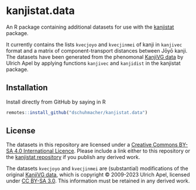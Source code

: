 # kanjistat.data

An R package containing additional datasets for use with the [kanjistat](https://github.com/dschuhmacher/kanjistat) package.

It currently contains the lists `kvecjoyo` and `kvecjinmei` of kanji in `kanjivec` format and a matrix of component-transport distances between Jōyō kanji. The datasets have been generated from the phenomonal [KanjiVG data](https://kanjivg.tagaini.net/) by Ulrich Apel by applying functions `kanjivec` and `kanjidist` in the kanjistat package.


## Installation

Install directly from GitHub by saying in R
```r
remotes::install_github("dschuhmacher/kanjistat.data")
```


## License

The datasets in this repository are licensed under a [Creative Commons BY-SA 4.0 International Licence](https://creativecommons.org/licenses/by-sa/4.0/). Please include a link either to this repository or the [kanjistat repository](https://github.com/dschuhmacher/kanjistat) if you publish any derived work.

The datasets `kvecjoyo` and `kvecjinmei` are (substantial) modifications of the original [KanjiVG data](https://kanjivg.tagaini.net/), which is copyright &copy; 2009-2023 Ulrich Apel, licensed under [CC BY-SA 3.0](https://creativecommons.org/licenses/by-sa/3.0/). This information must be retained in any derived work.
